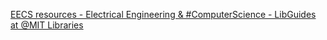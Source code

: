 [EECS resources - Electrical Engineering & #ComputerScience - LibGuides at @MIT Libraries](https://qi.tc/qi/117714)